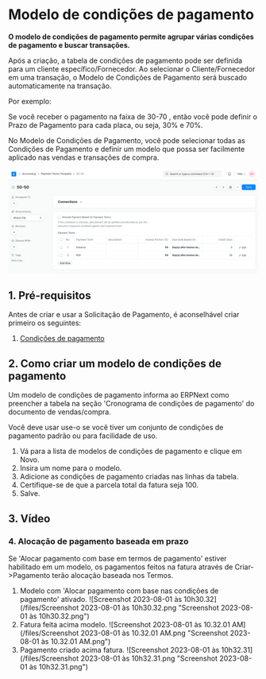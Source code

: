 # Modelo de condições de pagamento



**O modelo de condições de pagamento permite agrupar várias condições de pagamento e buscar transações.**

Após a criação, a tabela de condições de pagamento pode ser definida para um cliente específico/Fornecedor. Ao selecionar o Cliente/Fornecedor em uma transação, o Modelo de Condições de Pagamento será buscado automaticamente na transação.

Por exemplo:

Se você receber o pagamento na faixa de 30-70 , então você pode definir o Prazo de Pagamento para cada placa, ou seja, 30% e 70%.

No Modelo de Condições de Pagamento, você pode selecionar todas as Condições de Pagamento e definir um modelo que possa ser facilmente aplicado nas vendas e transações de compra.

![Modelo de termos de pagamento](/files/payment-terms-template.png)   


## 1. Pré-requisitos

Antes de criar e usar a Solicitação de Pagamento, é aconselhável criar primeiro os seguintes:

1. [Condições de pagamento](/docs/pt/accounts/payment-terms)

## 2. Como criar um modelo de condições de pagamento

Um modelo de condições de pagamento informa ao ERPNext como preencher a tabela na seção 'Cronograma de condições de pagamento' do documento de vendas/compra.

Você deve usar use-o se você tiver um conjunto de condições de pagamento padrão ou para facilidade de uso.

1. Vá para a lista de modelos de condições de pagamento e clique em Novo.
2. Insira um nome para o modelo.
3. Adicione as condições de pagamento criadas nas linhas da tabela.
4. Certifique-se de que a parcela total da fatura seja 100.
5. Salve.

## 3. Vídeo

### 4. Alocação de pagamento baseada em prazo

Se 'Alocar pagamento com base em termos de pagamento' estiver habilitado em um modelo, os pagamentos feitos na fatura através de Criar->Pagamento terão alocação baseada nos Termos.

1. Modelo com 'Alocar pagamento com base nas condições de pagamento' ativado. ![Screenshot 2023-08-01 às 10h30.32](/files/Screenshot 2023-08-01 às 10h30.32.png "Screenshot 2023-08-01 às 10h30.32.png")
2. Fatura feita acima modelo. ![Screenshot 2023-08-01 às 10.32.01 AM](/files/Screenshot 2023-08-01 às 10.32.01 AM.png "Screenshot 2023-08-01 às 10.32.01 AM.png")
3. Pagamento criado acima fatura. ![Screenshot 2023-08-01 às 10h32.31](/files/Screenshot 2023-08-01 às 10h32.31.png "Screenshot 2023-08-01 às 10h32.31.png")


